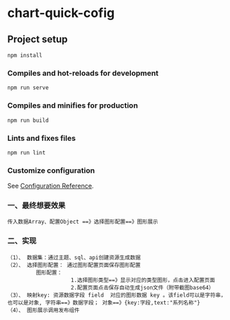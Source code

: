 # chart-quick-cofig

## Project setup
```
npm install
```

### Compiles and hot-reloads for development
```
npm run serve
```

### Compiles and minifies for production
```
npm run build
```

### Lints and fixes files
```
npm run lint
```

### Customize configuration
See [Configuration Reference](https://cli.vuejs.org/config/).


### 一、最终想要效果
    传入数据Array、配置Object ==》选择图形配置==》图形展示
### 二、实现
    （1）、 数据集：通过主题、sql、api创建资源生成数据
    （2）、 选择图形配置： 通过图形配置页面保存图形配置
             图形配置：
                        1.选择图形类型==》显示对应的类型图形，点击进入配置页面
                        2.配置页面点击保存自动生成json文件（附带截图base64）
    （3）、 映射key: 资源数据字段 field  对应的图形数据 key 。该field可以是字符串，也可以是对象, 字符串==》数据字段； 对象==》{key:字段,text:"系列名称"}
    （4）、 图形展示调用发布组件